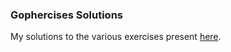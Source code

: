 ### Gophercises Solutions

My solutions to the various exercises present [here](https://github.com/gophercises).